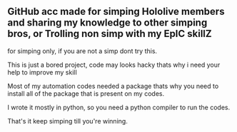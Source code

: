 ## GitHub acc made for simping Hololive members and sharing my knowledge to other simping bros, or Trolling non simp with my EpIC skillZ
for simping only, if you are not a simp dont try this.

This is just a bored project, code may looks hacky thats why i need your help to improve my skill

Most of my automation codes needed a package thats why you need to install all of the package that is present on my codes.

I wrote it mostly in python, so you need a python compiler to run the codes.

That's it keep simping till you're winning.
